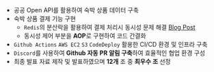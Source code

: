 - 공공 Open API를 활용하여 숙박 상품 데이터 구축 
- 숙박 상품 결제 기능 구현
  - `Redis`의 분산락을 활용하여 결제 처리시 동시성 문제 해결 [Blog Post](https://nebulaisme.tistory.com/142)
  - 동시성 제어 부분을 **AOP**로 구현하여 코드 간결화
- `Github Actions` `AWS EC2` `S3` `CodeDeploy` 활용한 CI/CD 환경 및 인프라 구축
- `Discord`를 사용하여 **Github 자동 PR 알림 구축**하여 효율적인 협업 환경 구성
- 최종 발표 자료 제작 및 발표하였으며 **12개** 조 중 **최우수 조** 선정
